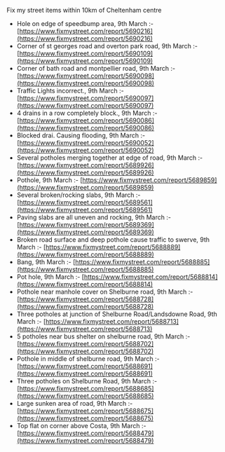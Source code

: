 Fix my street items within 10km of Cheltenham centre

<!-- fix_marker starts -->

- Hole on edge of speedbump area, 9th March :- [https://www.fixmystreet.com/report/5690216](https://www.fixmystreet.com/report/5690216)
- Corner of st georges road and overton park road, 9th March :- [https://www.fixmystreet.com/report/5690109](https://www.fixmystreet.com/report/5690109)
- Corner of bath road and montpellier road, 9th March :- [https://www.fixmystreet.com/report/5690098](https://www.fixmystreet.com/report/5690098)
- Traffic Lights incorrect., 9th March :- [https://www.fixmystreet.com/report/5690097](https://www.fixmystreet.com/report/5690097)
- 4 drains in a row completely block., 9th March :- [https://www.fixmystreet.com/report/5690086](https://www.fixmystreet.com/report/5690086)
- Blocked drai. Causing flooding, 9th March :- [https://www.fixmystreet.com/report/5690052](https://www.fixmystreet.com/report/5690052)
- Several potholes merging together at edge of road, 9th March :- [https://www.fixmystreet.com/report/5689926](https://www.fixmystreet.com/report/5689926)
- Pothole, 9th March :- [https://www.fixmystreet.com/report/5689859](https://www.fixmystreet.com/report/5689859)
- Several broken/rocking slabs, 9th March :- [https://www.fixmystreet.com/report/5689561](https://www.fixmystreet.com/report/5689561)
- Paving slabs are all uneven and rocking, 9th March :- [https://www.fixmystreet.com/report/5689369](https://www.fixmystreet.com/report/5689369)
- Broken road surface and deep pothole cause traffic to swerve, 9th March :- [https://www.fixmystreet.com/report/5688889](https://www.fixmystreet.com/report/5688889)
- Bang, 9th March :- [https://www.fixmystreet.com/report/5688885](https://www.fixmystreet.com/report/5688885)
- Pot hole, 9th March :- [https://www.fixmystreet.com/report/5688814](https://www.fixmystreet.com/report/5688814)
- Pothole near manhole cover on Shelburne road, 9th March :- [https://www.fixmystreet.com/report/5688728](https://www.fixmystreet.com/report/5688728)
- Three potholes at junction of Shelburne Road/Landsdowne Road, 9th March :- [https://www.fixmystreet.com/report/5688713](https://www.fixmystreet.com/report/5688713)
- 5 potholes near bus shelter on shelburne road, 9th March :- [https://www.fixmystreet.com/report/5688702](https://www.fixmystreet.com/report/5688702)
- Pothole in middle of shelburne road, 9th March :- [https://www.fixmystreet.com/report/5688691](https://www.fixmystreet.com/report/5688691)
- Three potholes on Shelburne Road, 9th March :- [https://www.fixmystreet.com/report/5688685](https://www.fixmystreet.com/report/5688685)
- Large sunken area of road, 9th March :- [https://www.fixmystreet.com/report/5688675](https://www.fixmystreet.com/report/5688675)
- Top flat on corner above Costa, 9th March :- [https://www.fixmystreet.com/report/5688479](https://www.fixmystreet.com/report/5688479)

<!-- fix_marker ends -->